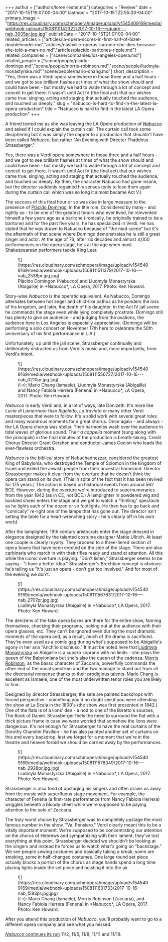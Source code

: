 +++
author = ["authors/loren-lester.md"]
categories = "Review"
date = "2017-10-15T19:07:00-04:00"
lastmod = "2017-10-15T22:55:00-04:00"
primary_image = "https://res.cloudinary.com/schmopera/image/upload/v1545409169/media/webhook-uploads/1508110142322/2017-10-16---square---nab_3005pr.jpg.jpg"
publishDate = "2017-10-15T21:07:00-04:00"
related_articles = ["articles/la-opera-scores-in-first-half-of-bizet-doubleheader.md","articles/nashville-operas-carmen-she-dies-because-she-told-a-man-no.md","articles/placido-baritones-ripple.md"]
related_companies = ["scene/companies/los-angeles-opera.md"]
related_people = ["scene/people/plcido-domingo.md","scene/people/morris-robinson.md","scene/people/liudmyla-monastyrska.md","scene/people/mario-chang.md"]
short_description = "Yes, there was a Verdi opera somewhere in those three and a half hours - and we got to see brilliant flashes at times of what the show should and could have been - but mostly we had to wade through a lot of concept and conceit to get there. It wasn&#039;t until Act IV (the final act) that our wishes came true: singing, acting and staging that actually touched the audience, and touched us deeply."
slug = "nabucco-is-hard-to-find-in-the-latest-la-opera-production"
title = "Nabucco is hard to find in the latest LA Opera production"
+++

A friend texted me as she was leaving the LA Opera production of [*Nabucco*](https://www.laopera.org/season/1718-Season/Nabucco/) and asked if I could explain the curtain call. The curtain call took some deciphering but it was simply the capper to a production that shouldn't have been called *Nabucco*, but rather "An Evening with Director Thaddeus Strassberger." 

Yes, there was a Verdi opera somewhere in those three and a half hours - and we got to see brilliant flashes at times of what the show should and could have been - but mostly we had to wade through a lot of concept and conceit to get there. It wasn't until Act IV (the final act) that our wishes came true: singing, acting and staging that actually touched the audience, and touched us deeply. By then, the character Nabucco had gone insane, but the director suddenly regained his senses (only to lose them again during the curtain call which was so long it almost became Act V.) 

The success of this final hour or so was due in large measure to the presence of [Plácido Domingo](/scene/people/placido-domingo/), in the title role. Considered by many - and rightly so - to be one of the greatest tenors who ever lived, he reinvented himself a few years ago as a baritone (ironically, he originally trained to be a baritone) and for the past five years, he has specialized in Verdi. He has stated that he was drawn to Nabucco because of "the mad scene" but it's the aftermath of that scene where Domingo demonstrates he is still a great singer and actor. At the age of 76, after six decades and almost 4,000 performances on the opera stage, he's at the age when most Shakespearean performers tackle King Lear. 

<figure data-type="image">
![](https://res.cloudinary.com/schmopera/image/upload/v1545409169/media/webhook-uploads/1508111511379/2017-10-16---nab_2538pr.jpg.jpg)
<figcaption>Plácido Domingon (Nabucco) and Liudmyla Monastyrska (Abigaille) in *Nabucco*, LA Opera, 2017. Photo: Ken Howard.</figcaption>
</figure>

Story-wise *Nabucco* is the operatic equivalent. As Nabucco, Domingo alternates between hot anger and child-like pathos as he ponders the loss of his kingdom, and later, the death of his daughter. In the Act IV jail scene he commands the stage even while lying completely prostrate. Domingo still has plenty to give an audience - and judging from the ovations, the audience here in Los Angeles is especially appreciative. (Domingo will be performing a solo concert on November 17th here to celebrate the 50th anniversary of his first performance in L.A.)

Unfortunately, up until the jail scene, Strassberger continually and deliberately distracted us from Verdi's music and, more importantly, from Verdi's intent.

<figure data-type="image">
![](https://res.cloudinary.com/schmopera/image/upload/v1545409169/media/webhook-uploads/1508111556727/2017-10-16---nab_0210pr.jpg.jpg)
<figcaption>(l-r): Mario Chang (Ismaele), Liudmyla Monastyrska (Abigaille) and Nancy Fabiola Herrera (Fenena) in *Nabucco*, LA Opera, 2017. Photo: Ken Howard.</figcaption>
</figure>

*Nabucco* is early Verdi and, in a lot of ways, late Donizetti. It's more like *Lucia di Lamermoor* than *Rigoletto*, *La traviata* or many other Verdi masterpieces that were to follow. It's a solid work with several great roles and many wondrous moments for a great chorus. Once again - and always - the LA Opera chorus was stellar. Their harmonies wash over the audience in tidal waves of glorious sound. Their *a cappella* moment (sung along with the principals) in the final minutes of the production is breath-taking. Credit Chorus Director Grant Gershon and conductor James Conlon who leads the ever-flawless orchestra.

*Nabucco* is the biblical story of Nebuchadnezzar, considered the greatest King of Babylonia, who destroyed the Temple of Solomon in the kingdom of Israel and exiled the Jewish people from their ancestral homeland. Director Strassberger makes it clear from the overture that he doesn't think the opera can stand on its own. (This in spite of the fact that it has been revived for 175 years.) The action is based on historical events from around 562 BCE. However, during the overture we're introduced to supernumeraries from the year 1842 (as in CE, not BCE.) A lamplighter in powdered wig and buckled shoes enters the stage and we get to watch a "thrilling" spectacle as he lights each of the dozen or so footlights. He then has to go back and "comically" re-light one of the lamps that has gone out. The director isn't setting the table for a heart-wrenching story - he's clearly off in his own world. 

After the lamplighter, 19th century aristocrats enter the stage dressed in elegance designed by the talented costume designer Mattie Ullrich. At least one couple is clearly royalty. They proceed to a three-tiered section of opera boxes that have been erected on the side of the stage. There are also carbineris who march in with their rifles ready and stand at attention. All this while the iconic overture is playing. "Don't listen," Strassberger seems to be saying - "I have a better idea." Strassberger's Brechtian concept is obvious: he's telling us "it's just an opera - don't get too involved." And for most of the evening we don't.

<figure data-type="image">
![](https://res.cloudinary.com/schmopera/image/upload/v1545409169/media/webhook-uploads/1508111567631/2017-10-16---nab_2707pr.jpg.jpg)
<figcaption>Liudmyla Monastyrska (Abigaille) in *Nabucco*, LA Opera, 2017. Photo: Ken Howard.</figcaption>
</figure>

The denizens of the fake opera boxes are there for the entire show, fanning themselves, checking their programs, looking out at the audience with their opera glasses, etc. They can't be ignored even during the most dramatic moments of the opera and, as a result, much of the drama is sacrificed. They're even used as a comic gag during what's supposed to be Abigaille's agony in her aria "Anch'io dischiuso." It must be noted here that [Liudmyla Monastyrska](/scene/people/liudmyla-monastyrska/) as Abigaille is a superb soprano with no limits - she plays the queen of the Babylonians but she's also the queen of the cadenza. [Morris Robinson](/scene/people/morris-robinson/), as the basso character of Zaccaria, powerfully commands the other end of the vocal spectrum and the two manage to stand out from all the directorial nonsense thanks to their prodigious talents. [Mario Chang](/scene/people/mario-chang/) is excellent as Ismaele, one of the most underwritten tenor roles you are likely to find.

Designed by director Strassberger, the sets are painted backdrops with forced perspective - something you'd no doubt see if you were attending the show at La Scala in the 1800's (the show was first presented in 1842.) One of the flats is of a lions' den - a nod to one of the libretto's sources, The Book of Daniel. Strassberger feels the need to surround the flat with a thick picture frame in case we were worried that somehow the lions were dangerous. It's not enough for Strassberger to have the real curtains of the Dorothy Chandler Pavilion - he has also painted another set of curtains on this and every backdrop, lest we forget for a moment that we're in the theatre and heaven forbid we should be carried away by the performances.

<figure data-type="image">
![](https://res.cloudinary.com/schmopera/image/upload/v1545409169/media/webhook-uploads/1508111578349/2017-10-16---nab_2928pr.jpg.jpg)
<figcaption>Liudmyla Monastyrska (Abigaille) in *Nabucco*, LA Opera, 2017. Photo: Ken Howard.</figcaption>
</figure>

Strassberger is also fond of upstaging his singers and often draws us away from the music with superfluous stage movement. For example, the character of Fenena (a first-rate performance from Nancy Fabiola Herrera) wriggles beneath a bloody sheet while we're supposed to be paying attention to the solo of Zaccaria. 

The truly worst choice by Strassberger was to completely upstage the most famous number in the show, "Va, Pensiero." Verdi clearly meant this to be a vitally important moment. We're supposed to be concentrating our attention on the chorus of Hebrews and sympathizing with their lament; they've lost everything at this point. Strassberger decided we shouldn't be looking at the singers and instead he forces us to watch what's going on "backstage." We see people sewing costumes and basically taking a break; some are smoking, some in half-changed costumes. One large round set piece actually blocks a portion of the chorus as stage hands spend a long time placing lights inside the set piece and hoisting it into the air.

<figure data-type="image">
![](https://res.cloudinary.com/schmopera/image/upload/v1545409169/media/webhook-uploads/1508111631733/2017-10-16---nab_1583pr.jpg.jpg)
<figcaption>(l-r): Mario Chang (Ismaele), Morris Robinson (Zaccaria), and Nancy Fabiola Herrera (Fenena) in *Nabucco*, LA Opera, 2017. Photo: Ken Howard.</figcaption>
</figure>

After you attend this production of *Nabucco*, you'll probably want to go to a different opera company and see what you missed.

[*Nabucco* continues its run](https://www.laopera.org/season/1718-Season/Nabucco/) 11/2, 11/5, 11/8, 11/11 and 11/19.

